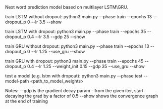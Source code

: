 Next word prediction model based on multilayer LSTM\GRU.

train LSTM without dropout:
python3 main.py --phase train --epochs 13 --dropout_p 0 --lr 3.5 --show

train LSTM with dropout:
python3 main.py --phase train --epochs 35 --dropout_p 0.4 --lr 3.5 --gdp 25 --show

train GRU without dropout:
python3 main.py --phase train --epochs 13 --dropout_p 0 --lr 1.25 --use_gru --show

train GRU with dropout:
python3 main.py --phase train --epochs 45 --dropout_p 0.4 --lr 1.25 --weight_init 0.15 --gdp 35 --use_gru --show


test a model (e.g. lstm with dropout):
python3 main.py --phase test --model-path <path_to_model_weights>



Notes:
 --gdp is the gradient decay param - from the given iter, start decaying the grad by a factor of 0.5
 --show shows the convergence graph at the end of training
